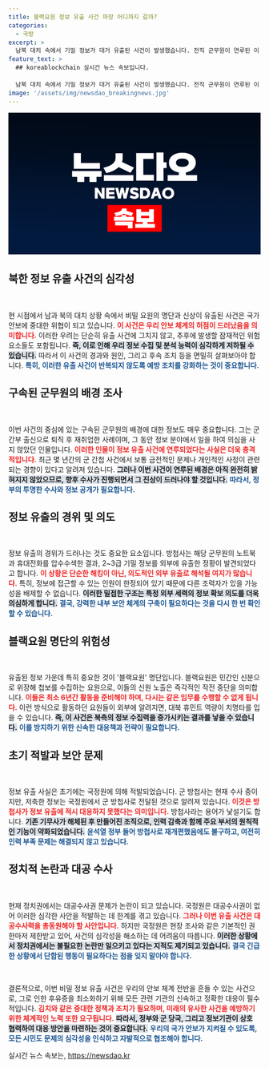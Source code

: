 ```yaml
---
title: 블랙요원 정보 유출 사건 파장 어디까지 갈까?
categories:
  - 국방
excerpt: >
  남북 대치 속에서 기밀 정보가 대거 유출된 사건이 발생했습니다. 전직 군무원이 연루된 이 사건은 우리 안보에 큰 위협을 가하며, 유출된 블랙요원 명단은 치명적인 후폭풍을 불러올 것으로 보입니다.
feature_text: >
  ## koreablockchain 실시간 뉴스 속보입니다.

  남북 대치 속에서 기밀 정보가 대거 유출된 사건이 발생했습니다. 전직 군무원이 연루된 이 사건은 우리 안보에 큰 위협을 가하며, 유출된 블랙요원 명단은 치명적인 후폭풍을 불러올 것으로 보입니다.
image: '/assets/img/newsdao_breakingnews.jpg'
---
```


<p><img src="/assets/img/newsdao_breakingnews.jpg" alt="koreablockchain 속보" /></p>

<h2 data-ke-size="size26">북한 정보 유출 사건의 심각성</h2>

<p data-ke-size="size16">&nbsp;</p>

<p>현 시점에서 남과 북의 대치 상황 속에서 비밀 요원의 명단과 신상이 유출된 사건은 국가 안보에 중대한 위협이 되고 있습니다. <b><span style="color: #ee2323;">이 사건은 우리 안보 체계의 허점이 드러났음을 의미합니다.</span></b> 이러한 우려는 단순히 유출 사건에 그치지 않고, 추후에 발생할 잠재적인 위험 요소들도 포함됩니다. <b><span style="background-color: #21538527;">즉, 이로 인해 우리 정보 수집 및 분석 능력이 심각하게 저하될 수 있습니다.</span></b> 따라서 이 사건의 경과와 원인, 그리고 후속 조치 등을 면밀히 살펴보아야 합니다. <b><span style="color: #1a5490;">특히, 이러한 유출 사건이 반복되지 않도록 예방 조치를 강화하는 것이 중요합니다.</span></b></p>

<h2 data-ke-size="size26">구속된 군무원의 배경 조사</h2>

<p data-ke-size="size16">&nbsp;</p>

<p>이번 사건의 중심에 있는 구속된 군무원의 배경에 대한 정보도 매우 중요합니다. 그는 군 간부 출신으로 퇴직 후 재취업한 사례이며, 그 동안 정보 분야에서 일을 하여 의심을 사지 않았던 인물입니다. <b><span style="color: #ee2323;">이러한 인물이 정보 유출 사건에 연루되었다는 사실은 더욱 충격적입니다.</span></b> 최근 몇 년간의 군 간첩 사건에서 보통 금전적인 문제나 개인적인 사정이 관련되는 경향이 있다고 알려져 있습니다. <b><span style="background-color: #21538527;">그러나 이번 사건이 연루된 배경은 아직 완전히 밝혀지지 않았으므로, 향후 수사가 진행되면서 그 진상이 드러나야 할 것입니다.</span></b> <b><span style="color: #1a5490;">따라서, 정부의 투명한 수사와 정보 공개가 필요합니다.</span></b></p>

<h2 data-ke-size="size26">정보 유출의 경위 및 의도</h2>

<p data-ke-size="size16">&nbsp;</p>

<p>정보 유출의 경위가 드러나는 것도 중요한 요소입니다. 방첩사는 해당 군무원의 노트북과 휴대전화를 압수수색한 결과, 2~3급 기밀 정보를 외부에 유출한 정황이 발견되었다고 합니다. <b><span style="color: #ee2323;">이 상황은 단순한 해킹이 아닌, 의도적인 외부 유출로 해석될 여지가 많습니다.</span></b> 특히, 정보에 접근할 수 있는 인원이 한정되어 있기 때문에 다른 조력자가 있을 가능성을 배제할 수 없습니다. <b><span style="background-color: #21538527;">이러한 밀접한 구조는 특정 외부 세력의 정보 확보 의도를 더욱 의심하게 합니다.</span></b> <b><span style="color: #1a5490;">결국, 강력한 내부 보안 체계의 구축이 필요하다는 것을 다시 한 번 확인할 수 있습니다.</span></b></p>

<h2 data-ke-size="size26">블랙요원 명단의 위험성</h2>

<p data-ke-size="size16">&nbsp;</p>

<p>유출된 정보 가운데 특히 중요한 것이 '블랙요원' 명단입니다. 블랙요원은 민간인 신분으로 위장해 첩보를 수집하는 요원으로, 이들의 신원 노출은 즉각적인 작전 중단을 의미합니다. <b><span style="color: #ee2323;">이들은 최소 6년간 활동을 준비해야 하며, 다시는 같은 임무를 수행할 수 없게 됩니다.</span></b> 이런 방식으로 활동하던 요원들이 외부에 알려지면, 대북 휴민트 역량이 치명타를 입을 수 있습니다. <b><span style="background-color: #21538527;">즉, 이 사건은 북측의 정보 수집력을 증가시키는 결과를 낳을 수 있습니다.</span></b> <b><span style="color: #1a5490;">이를 방지하기 위한 신속한 대응책과 전략이 필요합니다.</span></b></p>

<h2 data-ke-size="size26">초기 적발과 보안 문제</h2>

<p data-ke-size="size16">&nbsp;</p>

<p>정보 유출 사실은 초기에는 국정원에 의해 적발되었습니다. 군 방첩사는 현재 수사 중이지만, 저축한 정보는 국정원에서 군 방첩사로 전달된 것으로 알려져 있습니다. <b><span style="color: #ee2323;">이것은 방첩사가 정보 유출에 적시 대응하지 못했다는 의미입니다.</span></b> 방첩사라는 용어가 낯설기도 합니다. <b><span style="background-color: #21538527;">기존 기무사가 해체된 후 만들어진 조직으로, 인력 감축과 함께 주요 부서의 원칙적인 기능이 약화되었습니다.</span></b> <b><span style="color: #1a5490;">윤석열 정부 들어 방첩사로 재개편했음에도 불구하고, 여전히 인력 부족 문제는 해결되지 않고 있습니다.</span></b></p>

<h2 data-ke-size="size26">정치적 논란과 대공 수사</h2>

<p data-ke-size="size16">&nbsp;</p>

<p>현재 정치권에서는 대공수사권 문제가 논란이 되고 있습니다. 국정원은 대공수사권이 없어 이러한 심각한 사안을 적발하는 데 한계를 겪고 있습니다. <b><span style="color: #ee2323;">그러나 이번 유출 사건은 대공수사력을 총동원해야 할 사안입니다.</span></b> 하지만 국정원은 현장 조사와 같은 기본적인 권한마저 제한받고 있어, 사건의 심각성을 해소하는 데 어려움이 따릅니다. <b><span style="background-color: #21538527;">이러한 상황에서 정치권에서는 불필요한 논란만 일으키고 있다는 지적도 제기되고 있습니다.</span></b> <b><span style="color: #1a5490;">결국 긴급한 상황에서 단합된 행동이 필요하다는 점을 잊지 말아야 합니다.</span></b></p>

<p data-ke-size="size16">&nbsp;</p>

<p>결론적으로, 이번 비밀 정보 유출 사건은 우리의 안보 체계 전반을 흔들 수 있는 사건으로, 그로 인한 후유증을 최소화하기 위해 모든 관련 기관의 신속하고 정확한 대응이 필수적입니다. <b><span style="color: #ee2323;">김치와 같은 중대한 정책과 조치가 필요하며, 미래의 유사한 사건을 예방하기 위한 체계적인 노력 또한 요구됩니다.</span></b> <b><span style="background-color: #21538527;">따라서, 정부와 군 당국, 그리고 정보기관이 상호 협력하여 대응 방안을 마련하는 것이 중요합니다.</span></b> <b><span style="color: #1a5490;">우리의 국가 안보가 지켜질 수 있도록, 모든 시민도 문제의 심각성을 인식하고 자발적으로 협조해야 합니다.</span></b></p>
실시간 뉴스 속보는, <a href="https://newsdao.kr" rel="dofollow">https://newsdao.kr</a>


